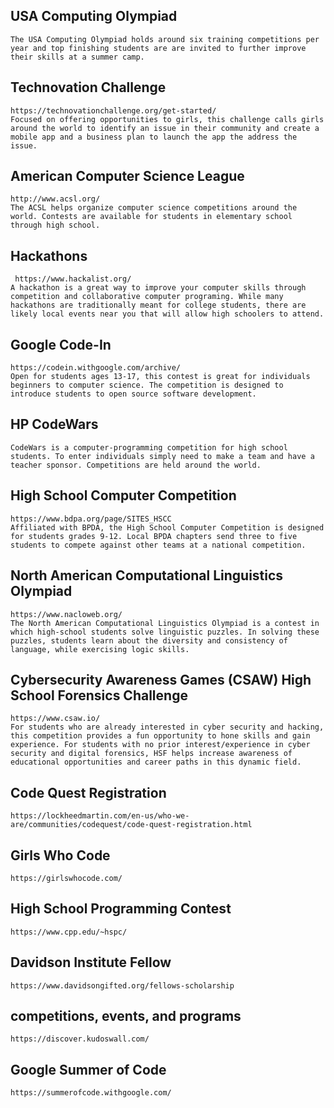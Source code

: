 ##    USA Computing Olympiad
    The USA Computing Olympiad holds around six training competitions per year and top finishing students are are invited to further improve their skills at a summer camp.

## Technovation Challenge
    https://technovationchallenge.org/get-started/
    Focused on offering opportunities to girls, this challenge calls girls around the world to identify an issue in their community and create a mobile app and a business plan to launch the app the address the issue.

## American Computer Science League
    http://www.acsl.org/
    The ACSL helps organize computer science competitions around the world. Contests are available for students in elementary school through high school.

## Hackathons
     https://www.hackalist.org/
    A hackathon is a great way to improve your computer skills through competition and collaborative computer programing. While many hackathons are traditionally meant for college students, there are likely local events near you that will allow high schoolers to attend. 

## Google Code-In
    https://codein.withgoogle.com/archive/
    Open for students ages 13-17, this contest is great for individuals beginners to computer science. The competition is designed to introduce students to open source software development.

## HP CodeWars
    CodeWars is a computer-programming competition for high school students. To enter individuals simply need to make a team and have a teacher sponsor. Competitions are held around the world.

## High School Computer Competition
    https://www.bdpa.org/page/SITES_HSCC
    Affiliated with BPDA, the High School Computer Competition is designed for students grades 9-12. Local BPDA chapters send three to five students to compete against other teams at a national competition.

## North American Computational Linguistics Olympiad
    https://www.nacloweb.org/
    The North American Computational Linguistics Olympiad is a contest in which high-school students solve linguistic puzzles. In solving these puzzles, students learn about the diversity and consistency of language, while exercising logic skills.

## Cybersecurity Awareness Games (CSAW) High School Forensics Challenge
    https://www.csaw.io/
    For students who are already interested in cyber security and hacking, this competition provides a fun opportunity to hone skills and gain experience. For students with no prior interest/experience in cyber security and digital forensics, HSF helps increase awareness of educational opportunities and career paths in this dynamic field.

## Code Quest Registration
    https://lockheedmartin.com/en-us/who-we-are/communities/codequest/code-quest-registration.html

## Girls Who Code
    https://girlswhocode.com/

## High School Programming Contest
    https://www.cpp.edu/~hspc/

## Davidson Institute Fellow
    https://www.davidsongifted.org/fellows-scholarship

## competitions, events, and programs
    https://discover.kudoswall.com/

## Google Summer of Code
    https://summerofcode.withgoogle.com/
